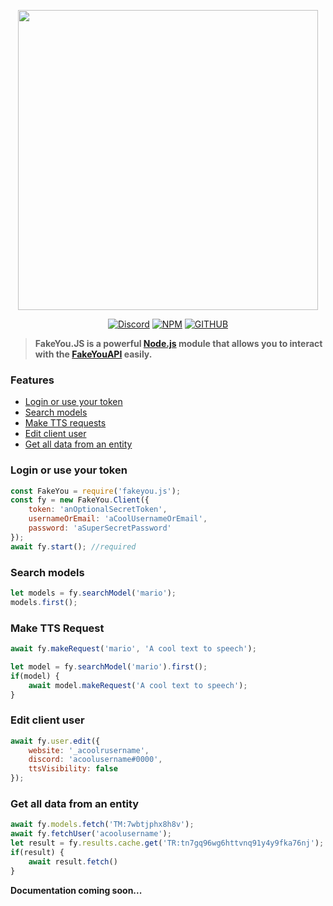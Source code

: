 <div align="center">
    <p><img src="https://user-images.githubusercontent.com/82254221/181195262-bd1ca7bb-9788-4155-acb5-1e5d072436f4.png" width="480"/></p>
	<p><a href="https://discord.gg/H72KFXm"><img src="https://img.shields.io/static/v1?label=DISCORD&message=FakeYou&color=7289da&style=for-the-badge" alt="Discord" /></a> <a href="https://www.npmjs.com/package/fakeyou.js"><img src="https://img.shields.io/npm/v/fakeyou.js?label=NPM&color=red&style=for-the-badge" alt="NPM" /></a> <a href="https://github.com/leunamcrack/fakeyou.js"><img src="https://img.shields.io/github/license/leunamcrack/fakeyou.js?style=for-the-badge" alt="GITHUB" /></a>
	</p>
</div>

> **FakeYou.JS is a powerful [Node.js](https://nodejs.org) module that allows you to interact with the [FakeYouAPI](https://docs.fakeyou.com) easily.**

### Features
* [Login or use your token](#login-or-use-your-token)
* [Search models](#search-models)
* [Make TTS requests](#make-tts-request)
* [Edit client user](#edit-client-user)
* [Get all data from an entity](#get-all-data-from-an-entity)

### Login or use your token
```js
const FakeYou = require('fakeyou.js');
const fy = new FakeYou.Client({
    token: 'anOptionalSecretToken',
    usernameOrEmail: 'aCoolUsernameOrEmail',
    password: 'aSuperSecretPassword'
});
await fy.start(); //required
```

### Search models
```js
let models = fy.searchModel('mario');
models.first();
```

### Make TTS Request
```js
await fy.makeRequest('mario', 'A cool text to speech');
```
```js
let model = fy.searchModel('mario').first();
if(model) {
    await model.makeRequest('A cool text to speech');
}
```

### Edit client user
```js
await fy.user.edit({
    website: '_acoolrusername',
    discord: 'acoolusername#0000',
    ttsVisibility: false
});
```

### Get all data from an entity
```js
await fy.models.fetch('TM:7wbtjphx8h8v');
await fy.fetchUser('acoolusername');
let result = fy.results.cache.get('TR:tn7gq96wg6httvnq91y4y9fka76nj');
if(result) {
    await result.fetch()
}
```

**Documentation coming soon...**